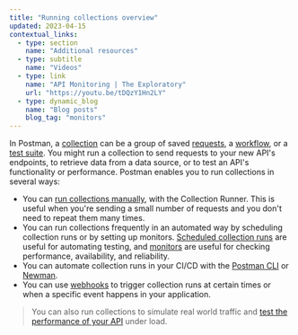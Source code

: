 ```yaml
---
title: "Running collections overview"
updated: 2023-04-15
contextual_links:
  - type: section
    name: "Additional resources"
  - type: subtitle
    name: "Videos"
  - type: link
    name: "API Monitoring | The Exploratory"
    url: "https://youtu.be/tDQzY1Hn2LY"
  - type: dynamic_blog
    name: "Blog posts"
    blog_tag: "monitors"
---
```


In Postman, a [collection](/docs/getting-started/creating-the-first-collection/) can be a group of saved [requests](/docs/getting-started/sending-the-first-request/), a [workflow](/docs/collections/running-collections/building-workflows/), or a [test suite](/docs/writing-scripts/test-scripts/). You might run a collection to send requests to your new API's endpoints, to retrieve data from a data source, or to test an API's functionality or performance. Postman enables you to run collections in several ways:

* You can [run collections manually](/docs/collections/running-collections/intro-to-collection-runs/), with the Collection Runner. This is useful when you're sending a small number of requests and you don't need to repeat them many times.
* You can run collections frequently in an automated way by scheduling collection runs or by setting up monitors. [Scheduled collection runs](/docs/collections/running-collections/scheduling-collection-runs) are useful for automating testing, and [monitors](/docs/collections/running-collections/scheduling-collection-runs-monitors) are useful for checking performance, availability, and reliability.
* You can automate collection runs in your CI/CD with the [Postman CLI](/docs/postman-cli/postman-cli-overview/) or [Newman](/docs/collections/using-newman-cli/command-line-integration-with-newman/).
* You can use [webhooks](/docs/collections/running-collections/collection-webhooks/) to trigger collection runs at certain times or when a specific event happens in your application.

> You can also run collections to simulate real world traffic and [test the performance of your API](/docs/collections/testing-api-performance/) under load.
